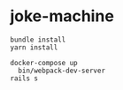 # joke-machine

```shell script
bundle install
yarn install

docker-compose up
  bin/webpack-dev-server
rails s
```
